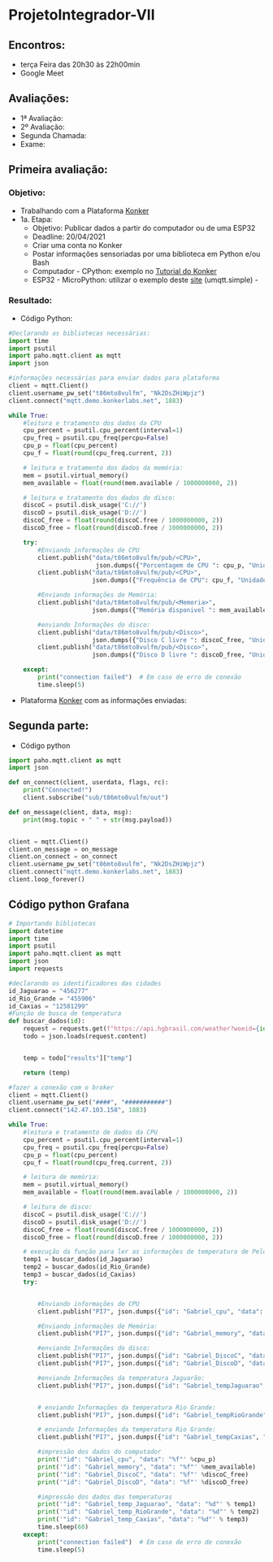 # ProjetoIntegrador-VII
## Encontros:
* terça Feira das 20h30 às 22h00min
* Google Meet

## Avaliações:
* 1ª Avaliação:
* 2º Avaliação:
* Segunda Chamada:
* Exame:

## Primeira avaliação:
 ### Objetivo:
 * Trabalhando com a Plataforma [Konker](http://www.konkerlabs.com/)
  * 1a. Etapa: 
    * Objetivo: Publicar dados a partir do computador ou de uma ESP32
    * Deadline: 20/04/2021
    * Criar uma conta no Konker
    * Postar informações sensoriadas por uma biblioteca em Python e/ou Bash
    * Computador - CPython: exemplo no [Tutorial do Konker](https://konker.atlassian.net/wiki/spaces/DEV/pages/28180518/Guia+de+Uso+da+Plataforma+Konker)
    * ESP32 - MicroPython: utilizar o exemplo deste [site](https://mjrobot.org/2018/06/13/iot-feito-facil-esp-micropython-mqtt-thingspeak/) (umqtt.simple) - 
 
 ### Resultado:
* Código Python:
~~~python
#Declarando as bibliotecas necessárias:
import time
import psutil
import paho.mqtt.client as mqtt
import json

#informações necessárias para enviar dados para plataforma
client = mqtt.Client()
client.username_pw_set("t86mto8vulfm", "Nk2DsZHiWpjz")
client.connect("mqtt.demo.konkerlabs.net", 1883)

while True:
    #leitura e tratamento dos dados da CPU
    cpu_percent = psutil.cpu_percent(interval=1)
    cpu_freq = psutil.cpu_freq(percpu=False)
    cpu_p = float(cpu_percent)
    cpu_f = float(round(cpu_freq.current, 2))

    # leitura e tratamento dos dados da memória:
    mem = psutil.virtual_memory()
    mem_available = float(round(mem.available / 1000000000, 2))

    # leitura e tratamento dos dados do disco:
    discoC = psutil.disk_usage('C://')
    discoD = psutil.disk_usage('D://')
    discoC_free = float(round(discoC.free / 1000000000, 2))
    discoD_free = float(round(discoD.free / 1000000000, 2))

    try:
        #Enviando informações de CPU
        client.publish("data/t86mto8vulfm/pub/<CPU>",
                        json.dumps({"Porcentagem de CPU ": cpu_p, "Unidade": "%"}))
        client.publish("data/t86mto8vulfm/pub/<CPU>",
                       json.dumps({"Frequência de CPU": cpu_f, "Unidade": "Hz"}))

        #Enviando informações de Memória:
        client.publish("data/t86mto8vulfm/pub/<Memoria>",
                       json.dumps({"Memória disponivel ": mem_available, "Unidade": "GB"}))

        #enviando Informações do disco:
        client.publish("data/t86mto8vulfm/pub/<Disco>",
                       json.dumps({"Disco C livre ": discoC_free, "Unidade": "GB"}))
        client.publish("data/t86mto8vulfm/pub/<Disco>",
                       json.dumps({"Disco D livre ": discoD_free, "Unidade": "GB"}))

    except:
        print("connection failed")  # Em caso de erro de conexão
        time.sleep(5)
~~~
*  Plataforma [Konker](https://demo.konkerlabs.net/registry/devices/p1ck2t84@p1ck2t84/0e0e588e-6fb4-49a1-813f-2b39f01dc71d/events) com as informações enviadas:

## Segunda parte:
* Código python
~~~python
import paho.mqtt.client as mqtt
import json

def on_connect(client, userdata, flags, rc):
    print("Connected!")
    client.subscribe("sub/t86mto8vulfm/out")

def on_message(client, data, msg):
    print(msg.topic + " " + str(msg.payload))


client = mqtt.Client()
client.on_message = on_message
client.on_connect = on_connect
client.username_pw_set("t86mto8vulfm", "Nk2DsZHiWpjz")
client.connect("mqtt.demo.konkerlabs.net", 1883)
client.loop_forever()

~~~

## Código python Grafana
~~~Python
# Importando bibliotecas
import datetime
import time
import psutil
import paho.mqtt.client as mqtt
import json
import requests

#declarando os identificadores das cidades
id_Jaguarao = "456277"
id_Rio_Grande = "455906"
id_Caxias = "12581299"
#Função de busca de temperatura
def buscar_dados(id):
    request = requests.get(f"https://api.hgbrasil.com/weather?woeid={id}")
    todo = json.loads(request.content)


    temp = todo["results"]["temp"]

    return (temp)

#fazer a conexão com o broker
client = mqtt.Client()
client.username_pw_set("####", "###########")
client.connect("142.47.103.158", 1883)

while True:
    #leitura e tratamento de dados da CPU
    cpu_percent = psutil.cpu_percent(interval=1)
    cpu_freq = psutil.cpu_freq(percpu=False)
    cpu_p = float(cpu_percent)
    cpu_f = float(round(cpu_freq.current, 2))

    # leitura de memória:
    mem = psutil.virtual_memory()
    mem_available = float(round(mem.available / 1000000000, 2))

    # leitura de disco:
    discoC = psutil.disk_usage('C://')
    discoD = psutil.disk_usage('D://')
    discoC_free = float(round(discoC.free / 1000000000, 2))
    discoD_free = float(round(discoD.free / 1000000000, 2))

    # execução da função para ler as informações de temperatura de Pelotas e Rio Grande
    temp1 = buscar_dados(id_Jaguarao)
    temp2 = buscar_dados(id_Rio_Grande)
    temp3 = buscar_dados(id_Caxias)
    try:


        #Enviando informações de CPU
        client.publish("PI7", json.dumps({"id": "Gabriel_cpu", "data": "%f" %cpu_p}))

        #Enviando informações de Memória:
        client.publish("PI7", json.dumps({"id": "Gabriel_memory", "data": "%f" %mem_available}))

        #enviando Informações do disco:
        client.publish("PI7", json.dumps({"id": "Gabriel_DiscoC", "data": "%f" %discoC_free}))
        client.publish("PI7", json.dumps({"id": "Gabriel_DiscoD", "data": "%f" %discoD_free}))

        #enviando Informações da temperatura Jaguarão:
        client.publish("PI7", json.dumps({"id": "Gabriel_tempJaguarao", "data": "%d" % temp1}))


        # enviando Informações da temperatura Rio Grande:
        client.publish("PI7", json.dumps({"id": "Gabriel_tempRioGrande", "data": "%d" % temp2}))

        # enviando Informações da temperatura Rio Grande:
        client.publish("PI7", json.dumps({"id": "Gabriel_tempCaxias", "data": "%d" % temp3}))

        #impressão dos dados do computador
        print('"id": "Gabriel_cpu", "data": "%f"' %cpu_p)
        print('"id": "Gabriel_memory", "data": "%f"' %mem_available)
        print('"id": "Gabriel_DiscoC", "data": "%f"' %discoC_free)
        print('"id": "Gabriel_DiscoD", "data": "%f"' %discoD_free)

        #impressão dos dados das temperaturas
        print('"id": "Gabriel_temp_Jaguarao", "data": "%d"' % temp1)
        print('"id": "Gabriel_temp_RioGrande", "data": "%d"' % temp2)
        print('"id": "Gabriel_temp_Caxias", "data": "%d"' % temp3)
        time.sleep(60)
    except:
        print("connection failed")  # Em caso de erro de conexão
        time.sleep(5)
~~~
